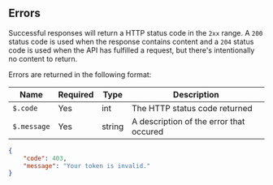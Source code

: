 ## Errors

Successful responses will return a HTTP status code in the `2xx` range. A `200`
status code is used when the response contains content and a `204` status
code is used when the API has fulfilled a request, but there's intentionally
no content to return.

Errors are returned in the following format:

Name | Required | Type | Description
--- | --- | --- | ---
`$.code` | Yes | int | The HTTP status code returned
`$.message` | Yes | string | A description of the error that occured

```json
{
    "code": 403,
    "message": "Your token is invalid."
}
```
